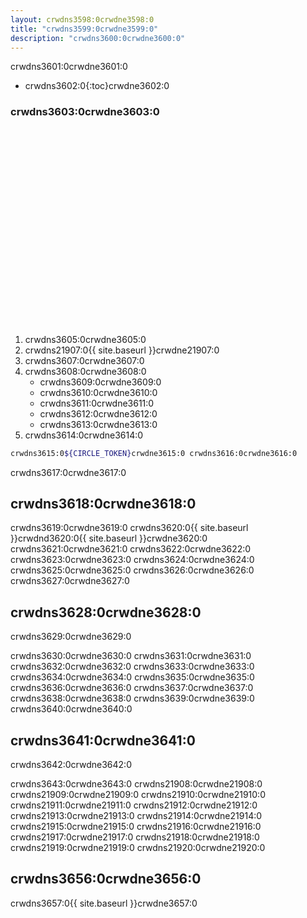 ```yaml
---
layout: crwdns3598:0crwdne3598:0
title: "crwdns3599:0crwdne3599:0"
description: "crwdns3600:0crwdne3600:0"
---
```

crwdns3601:0crwdne3601:0

* crwdns3602:0{:toc}crwdne3602:0

### crwdns3603:0crwdne3603:0

<div class="video-wrapper">
  <iframe width="560" height="315" src="crwdns3604:0crwdne3604:0" frameborder="0" allowfullscreen></iframe>
</div>

1. crwdns3605:0crwdne3605:0
2. crwdns21907:0{{ site.baseurl }}crwdne21907:0
3. crwdns3607:0crwdne3607:0
4. crwdns3608:0crwdne3608:0 
    * crwdns3609:0crwdne3609:0
    * crwdns3610:0crwdne3610:0
    * crwdns3611:0crwdne3611:0
    * crwdns3612:0crwdne3612:0
    * crwdns3613:0crwdne3613:0
5. crwdns3614:0crwdne3614:0 

```bash
crwdns3615:0${CIRCLE_TOKEN}crwdne3615:0 crwdns3616:0crwdne3616:0
```

crwdns3617:0crwdne3617:0

## crwdns3618:0crwdne3618:0

crwdns3619:0crwdne3619:0 crwdns3620:0{{ site.baseurl }}crwdnd3620:0{{ site.baseurl }}crwdne3620:0 crwdns3621:0crwdne3621:0 crwdns3622:0crwdne3622:0 crwdns3623:0crwdne3623:0 crwdns3624:0crwdne3624:0 crwdns3625:0crwdne3625:0 crwdns3626:0crwdne3626:0 crwdns3627:0crwdne3627:0

## crwdns3628:0crwdne3628:0

crwdns3629:0crwdne3629:0

crwdns3630:0crwdne3630:0 crwdns3631:0crwdne3631:0 crwdns3632:0crwdne3632:0 crwdns3633:0crwdne3633:0 crwdns3634:0crwdne3634:0 crwdns3635:0crwdne3635:0 crwdns3636:0crwdne3636:0 crwdns3637:0crwdne3637:0 crwdns3638:0crwdne3638:0 crwdns3639:0crwdne3639:0 crwdns3640:0crwdne3640:0

## crwdns3641:0crwdne3641:0

crwdns3642:0crwdne3642:0

crwdns3643:0crwdne3643:0 crwdns21908:0crwdne21908:0 crwdns21909:0crwdne21909:0 crwdns21910:0crwdne21910:0 crwdns21911:0crwdne21911:0 crwdns21912:0crwdne21912:0 crwdns21913:0crwdne21913:0 crwdns21914:0crwdne21914:0 crwdns21915:0crwdne21915:0 crwdns21916:0crwdne21916:0 crwdns21917:0crwdne21917:0 crwdns21918:0crwdne21918:0 crwdns21919:0crwdne21919:0 crwdns21920:0crwdne21920:0

## crwdns3656:0crwdne3656:0

crwdns3657:0{{ site.baseurl }}crwdne3657:0
